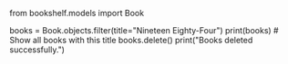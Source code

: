 from bookshelf.models import Book

books = Book.objects.filter(title="Nineteen Eighty-Four")
print(books)  # Show all books with this title
books.delete()
print("Books deleted successfully.")
